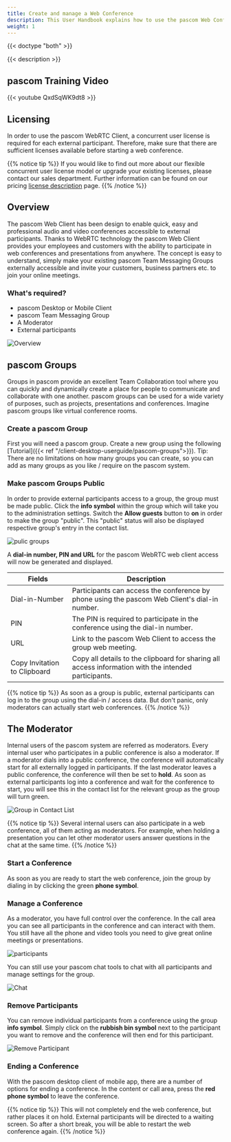 ```yaml
---
title: Create and manage a Web Conference
description: This User Handbook explains how to use the pascom Web Conference Feature.
weight: 1
---
```


{{< doctype "both" >}}

{{< description >}}


## pascom Training Video

{{< youtube QxdSqWK9dt8 >}} 


## Licensing

In order to use the pascom WebRTC Client, a concurrent user license is required for each external participant. Therefore, make sure that there are sufficient licenses available before starting a web conference.

{{% notice tip %}}
If you would like to find out more about our flexible concurrent user license model or upgrade your existing licenses, please contact our sales department. Further information can be found on our pricing [license description](https://www.pascom.net/en/voip-prices/) page.
{{% /notice %}}

## Overview

The pascom Web Client has been design to enable quick, easy and professional audio and video conferences accessible to external participants. Thanks to WebRTC technology the pascom Web Client provides your employees and customers with the ability to participate in web conferences and presentations from anywhere. The concept is easy to understand, simply make your existing pascom Team Messaging Groups externally accessible and invite your customers, business partners etc. to join your online meetings.

### What's required?

- pascom Desktop or Mobile Client  
- pascom Team Messaging Group  
- A Moderator  
- External participants   

![Overview](webclient_overview.en.png?)

## pascom Groups

Groups in pascom provide an excellent Team Collaboration tool where you can quickly and dynamically create a place for people to communicate and collaborate with one another. pascom groups can be used for a wide variety of purposes, such as projects, presentations and conferences. Imagine pascom groups like virtual conference rooms.

### Create a pascom Group

First you will need a pascom group. Create a new group using the following [Tutorial]({{< ref "/client-desktop-userguide/pascom-groups">}}). Tip: There are no limitations on how many groups you can create, so you can add as many groups as you like / require on the pascom system.

### Make pascom Groups Public

In order to provide external participants access to a group, the group must be made public. Click the **info symbol** within the group which will take you to the administration settings. Switch the **Allow guests** button to **on** in order to make the group "public". This "public" status will also be displayed respective group's entry in the contact list.

![pulic groups](groups_public.en.PNG?width=70%)

A **dial-in number, PIN and URL** for the pascom WebRTC web client access will now be generated and displayed.


|Fields|Description|
|---|---|
|Dial-in-Number|Participants can access the conference by phone using the pascom Web Client's dial-in number.|
|PIN|The PIN is required to participate in the conference using the dial-in number.|
|URL|Link to the pascom Web Client to access the group web meeting.|
|Copy Invitation to Clipboard| Copy all details to the clipboard for sharing all access information with the intended participants.|

{{% notice tip %}}
As soon as a group is public, external participants can log in to the group using the dial-in / access data. But don't panic, only moderators can actually start web conferences.
{{% /notice %}}


## The Moderator

Internal users of the pascom system are referred as moderators. Every internal user who participates in a public conference is also a moderator. If a moderator dials into a public conference, the conference will automatically start for all externally logged in participants. If the last moderator leaves a public conference, the conference will then be set to **hold**.
As soon as external participants log into a conference and wait for the conference to start, you will see this in the contact list for the relevant group as the group will turn green.

![Group in Contact List](contactlist.en.PNG?width=40%)

{{% notice tip %}}
Several internal users can also participate in a web conference, all of them acting as moderators. For example, when holding a presentation you can let other moderator users answer questions in the chat at the same time.
{{% /notice %}}

### Start a Conference

As soon as you are ready to start the web conference, join the group by dialing in by clicking the green **phone symbol**. 

### Manage a Conference

As a moderator, you have full control over the conference. In the call area you can see all participants in the conference and can interact with them. You still have all the phone and video tools you need to give great online meetings or presentations. 

![participants](participant_list.en.PNG?width=80%)

You can still use your pascom chat tools to chat with  all participants and manage settings for the group.

![Chat](contentview_during_conference.en.PNG?width=80%)

### Remove Participants

You can remove individual participants from a conference using the group **info symbol**. Simply click on the **rubbish bin symbol** next to the participant you want to remove and the conference will then end for this participant.

![Remove Participant](participant_remove.de.PNG?width=80%)

### Ending a Conference

With the pascom desktop client of mobile app, there are a number of options for ending a conference. In the content or call area, press the **red phone symbol** to leave the conference. 

{{% notice tip %}}
This will not completely end the web conference, but rather places it on hold. External participants will be directed to a waiting screen. So after a short break, you will be able to restart the web conference again.
{{% /notice %}}


<br />